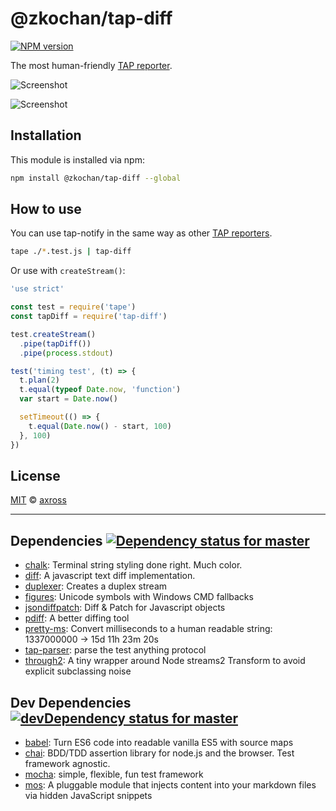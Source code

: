 <!--@'# ' + package.name-->
# @zkochan/tap-diff
<!--/@-->

<!--@shields.flatSquare('npm')-->
[![NPM version](https://img.shields.io/npm/v/@zkochan/tap-diff.svg?style=flat-square)](https://www.npmjs.com/package/@zkochan/tap-diff)
<!--/@-->

The most human-friendly [TAP reporter](https://github.com/substack/tape#pretty-reporters).

![Screenshot](screenshot1.png)

![Screenshot](screenshot2.png)

<!--@installation()-->
## Installation

This module is installed via npm:

```sh
npm install @zkochan/tap-diff --global
```
<!--/@-->

## How to use

You can use tap-notify in the same way as other [TAP reporters](https://github.com/substack/tape#pretty-reporters).

```sh
tape ./*.test.js | tap-diff
```

Or use with `createStream()`:

```javascript
'use strict'

const test = require('tape')
const tapDiff = require('tap-diff')

test.createStream()
  .pipe(tapDiff())
  .pipe(process.stdout)

test('timing test', (t) => {
  t.plan(2)
  t.equal(typeof Date.now, 'function')
  var start = Date.now()

  setTimeout(() => {
    t.equal(Date.now() - start, 100)
  }, 100)
})
```

<!--@license()-->
## License

[MIT](./LICENSE) © [axross](http://axross.me/)
<!--/@-->

* * *

<!--@dependencies({ shield: 'flat-square' })-->
## <a name="dependencies">Dependencies</a> [![Dependency status for master](https://img.shields.io/david/zkochan/tap-diff/master.svg?style=flat-square)](https://david-dm.org/zkochan/tap-diff/master)

- [chalk](https://github.com/chalk/chalk): Terminal string styling done right. Much color.
- [diff](https://github.com/kpdecker/jsdiff): A javascript text diff implementation.
- [duplexer](https://github.com/Raynos/duplexer): Creates a duplex stream
- [figures](https://github.com/sindresorhus/figures): Unicode symbols with Windows CMD fallbacks
- [jsondiffpatch](https://github.com/benjamine/jsondiffpatch): Diff & Patch for Javascript objects
- [pdiff](https://github.com/HiroakiMikami/pdiff): A better diffing tool
- [pretty-ms](https://github.com/sindresorhus/pretty-ms): Convert milliseconds to a human readable string: 1337000000 → 15d 11h 23m 20s
- [tap-parser](https://github.com/substack/tap-parser): parse the test anything protocol
- [through2](https://github.com/rvagg/through2): A tiny wrapper around Node streams2 Transform to avoid explicit subclassing noise

<!--/@-->

<!--@devDependencies({ shield: 'flat-square' })-->
## <a name="dev-dependencies">Dev Dependencies</a> [![devDependency status for master](https://img.shields.io/david/dev/zkochan/tap-diff/master.svg?style=flat-square)](https://david-dm.org/zkochan/tap-diff/master#info=devDependencies)

- [babel](https://github.com/babel/babel): Turn ES6 code into readable vanilla ES5 with source maps
- [chai](https://github.com/chaijs/chai): BDD/TDD assertion library for node.js and the browser. Test framework agnostic.
- [mocha](https://github.com/mochajs/mocha): simple, flexible, fun test framework
- [mos](https://github.com/zkochan/mos): A pluggable module that injects content into your markdown files via hidden JavaScript snippets

<!--/@-->
